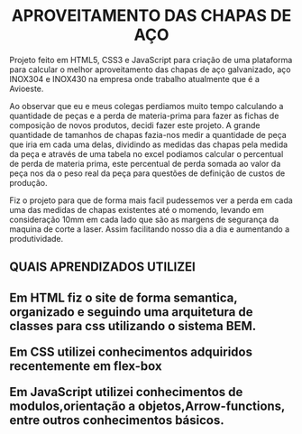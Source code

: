# <h1 align = "center" >APROVEITAMENTO DAS CHAPAS DE AÇO</h1>
  <p>Projeto feito em HTML5, CSS3 e JavaScript para criação de uma plataforma para calcular o melhor aproveitamento das chapas de aço galvanizado, aço INOX304 e INOX430 na empresa onde trabalho atualmente que é a Avioeste.</p> 
  <p>Ao observar que eu e meus colegas perdiamos muito tempo calculando a quantidade de peças e a perda de materia-prima para fazer as fichas de composição de novos produtos, decidi fazer este projeto. A grande quantidade de tamanhos de chapas fazia-nos medir a quantidade de peça que iria em cada uma delas, dividindo as medidas das chapas pela medida da peça e através de uma tabela no excel podiamos calcular o percentual de perda de materia prima, este percentual de perda somada ao valor da peça nos da o peso real da peça para questões de definição de custos de produção.</p>
  <p>Fiz o projeto para que de forma mais facil pudessemos ver a perda em cada uma das medidas de chapas existentes até o momendo, levando em consideração 10mm em cada lado que são as margens de segurança da maquina de corte a laser. Assim facilitando nosso dia a dia e aumentando a produtividade.</p>
  
  <h2 aligh='center'>QUAIS APRENDIZADOS UTILIZEI<h2>
  <p>Em HTML fiz o site de forma semantica, organizado e seguindo uma arquitetura de classes para css utilizando o sistema BEM.</p>
  <p>Em CSS utilizei conhecimentos adquiridos recentemente em flex-box</p>
  <p>Em JavaScript utilizei conhecimentos de modulos,orientação a objetos,Arrow-functions, entre outros conhecimentos básicos.</p> 
